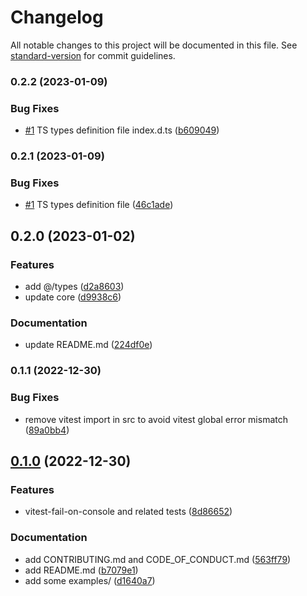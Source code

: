 # Changelog

All notable changes to this project will be documented in this file. See [standard-version](https://github.com/conventional-changelog/standard-version) for commit guidelines.

### 0.2.2 (2023-01-09)


### Bug Fixes

* [#1](https://github.com/thomasbrodusch/vitest-fail-on-console/issues/1) TS types definition file index.d.ts ([b609049](https://github.com/thomasbrodusch/vitest-fail-on-console/commits/b609049f8bcea3c0bf0fa37d855f1b05dfebd125))

### 0.2.1 (2023-01-09)


### Bug Fixes

* [#1](https://github.com/thomasbrodusch/vitest-fail-on-console/issues/1) TS types definition file ([46c1ade](https://github.com/thomasbrodusch/vitest-fail-on-console/commits/46c1adeb15ab1277a3107734d0006b5f0fb1085f))


## 0.2.0 (2023-01-02)


### Features

* add @/types ([d2a8603](https://github.com/thomasbrodusch/vitest-fail-on-console/commits/d2a8603e9740f0aadea935c866ee5dc0be2427b9))
* update core ([d9938c6](https://github.com/thomasbrodusch/vitest-fail-on-console/commits/d9938c643d0e627b74f40c91c6237300a81b387c))

### Documentation

* update README.md ([224df0e](https://github.com/thomasbrodusch/vitest-fail-on-console/commits/224df0e2b41837016adb2a92fba3197171e2c2d1))

### 0.1.1 (2022-12-30)


### Bug Fixes

* remove vitest import in src to avoid vitest global error mismatch ([89a0bb4](https://github.com/thomasbrodusch/vitest-fail-on-console/commits/89a0bb47205946b4319a88e2597b464d470a1d1e))


## [0.1.0](https://github.com/thomasbrodusch/vitest-fail-on-console/compare/v0.0.2...v0.1.0) (2022-12-30)


### Features

* vitest-fail-on-console and related tests ([8d86652](https://github.com/thomasbrodusch/vitest-fail-on-console/commits/8d86652f2c858d7bd5a364d7947b11968611bd5d))


### Documentation

* add CONTRIBUTING.md and CODE_OF_CONDUCT.md ([563ff79](https://github.com/thomasbrodusch/vitest-fail-on-console/commits/563ff79765590a2f686b0669cb2e2ac2aab1ef23))
* add README.md ([b7079e1](https://github.com/thomasbrodusch/vitest-fail-on-console/commits/b7079e1ae514ca1b855717938a369b4ffe3baab7))
* add some examples/ ([d1640a7](https://github.com/thomasbrodusch/vitest-fail-on-console/commits/d1640a713944c3bff2a319d4f19e5a6ffd34767b))
